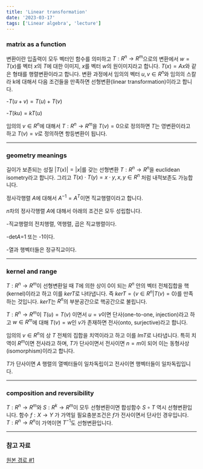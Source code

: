 ```yaml
---
title: 'Linear transformation'
date: '2023-03-17'
tags: ['Linear algebra', 'lecture']
---
```


### matrix as a function

변환이란 입출력이 모두 벡터인 함수를 의미하고 $T : R^n \rightarrow R^m$으로의 변환에서 $w=T(x)$를 벡터 $x$의 $T$에 대한 이미지, $x$를 벡터 $w$의 원이미지라고 합니다. $T(x) = Ax$와 같은 형태를 행렬변환이라고 합니다. 변환 과정에서 임의의 벡터 $u, v \in R^n$와 임의의 스칼라 k에 대해서 다음 조건들을 만족하면 선형변환(linear transformation)이라고 합니다.

-$T(u+v) = T(u) + T(v)$

-$T(ku) = kT(u)$

임의의 $v \in R^n$에 대해서  $T:R^n \rightarrow R^m$을 $T(v) = 0$으로 정의하면 $T$는 영변환이라고 하고 $T(v) = v$로 정의하면 항등변환이 됩니다.

---

### geometry meanings

길이가 보존되는 성질  $|T(x)| = |x|$를 갖는 선형변환 $T : R^n \rightarrow R^n$을 euclidean isometry라고 합니다. 그리고 $T(x) \cdot T(y) = x \cdot y, x, y \in R^n$ 처럼 내적보존도 가능합니다.

정사각행렬 $A$에 대해서 $A^{-1} = A^T$이면 직교행렬이라고 합니다.

$n$차의 정사각행렬 $A$에 대해서 아래의 조건은 모두 성립합니다.

-직교행렬의 전치행렬, 역행렬, 곱은 직교행렬이다.

-det$A$=1 또는 -1이다.

-열과 행벡터들은 정규직교이다.

---

### kernel and range

$T : R^n \rightarrow R^m$이 선형변환일 때 $T$에 의한 상이 0이 되는 $R^n$ 안의 벡터 전체집합을 핵(kernel)이라고 하고 이를 $kerT$로 나타냅니다. 즉 $kerT = \{v \in R^n | T(v) = 0\}$를 만족하는 것입니다. $kerT$는 $R^n$의 부분공간으로 핵공간으로 불립니다.

$T : R^n \rightarrow R^m$이 $T(u) = T(v)$ 이면서 $u = v$이면 단사(one-to-one, injection)라고 하고 $w \in R^m$에 대해 $T(v) = w$인 $v$가 존재하면 전사(onto, surjective)라고 합니다.

임의의 $v \in R^n$의 상 $T$ 전체의 집합을 치역이라고 하고 이를 $lmT$로 나타냅니다. 특히 치역이 $R^m$이면 전사라고 하며, $T$가 단사이면서 전사이면 $n=m$이 되어 이는 동형사상(isomorphism)이라고 합니다.

$T$가 단사이면 $A$ 행렬의 열벡터들이 일차독립이고 전사이면 행벡터들이 일차독립입니다.

---

### composition and reversibility

$T : R^n \rightarrow R^m$와 $S : R^k \rightarrow R^m$이 모두 선형변환이면 합성함수 $S \circ T$ 역시 선형변환입니다. 함수 $f : X \rightarrow Y$ 가 가역일 필요충분조건은 $f$가 전사이면서 단사인 경우입니다. $T : R^n \rightarrow R^n$이 가역이면 $T^{-1}$도 선형변환입니다.

---

### 참고 자료

[원본 경로 #1](http://matrix.skku.ac.kr/2015-Album/BigBook-LinearAlgebra-2015.pdf)